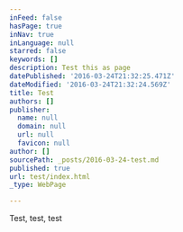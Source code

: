 ```yaml
---
inFeed: false
hasPage: true
inNav: true
inLanguage: null
starred: false
keywords: []
description: Test this as page
datePublished: '2016-03-24T21:32:25.471Z'
dateModified: '2016-03-24T21:32:24.569Z'
title: Test
authors: []
publisher:
  name: null
  domain: null
  url: null
  favicon: null
author: []
sourcePath: _posts/2016-03-24-test.md
published: true
url: test/index.html
_type: WebPage

---
```

Test, test, test